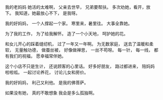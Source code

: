 我的老妈妈
她活的太难啊，
父亲去世早，
兄弟要帮扶。
多次劝她，看开，放下。
我知道，她最放心不下，
是我呀。

我的好妈妈，
一个人撑起一个家。
寒里来，暑里往。
大事全靠她。

为了我的工作，
为了给我解怀。
造了一个小天地，
呵护她的花。

和女儿开心的踩着缝纫机，
过了一年又一年啊。
为无数家庭，
送去了温暖和柔软，
无量触功德，
做蚕丝被，
好像做禅思，
一丝不苟呀。
每一针，
每一线，
都有我们的祝福，
愿幸福常伴她。

这个小店不只是生计，
还说顾客的心里话。
好多好朋友，
路过都进来，
陪妈妈啦啦呱。
一起讨论养花，
讨论儿女和房价。

我的好妈妈，
利己又利他。
是我的佛菩萨。

如果没有她，
真的不敢想象
我会是多么孤独啊。
